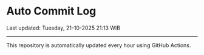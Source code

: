 # Auto Commit Log

Last updated: Tuesday, 21-10-2025 21:13 WIB

---

This repository is automatically updated every hour using GitHub Actions.
